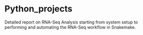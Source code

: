 # Python_projects 
Detailed report on RNA-Seq Analysis starting from system setup to performing and automating the RNA-Seq workflow in Snakemake.

